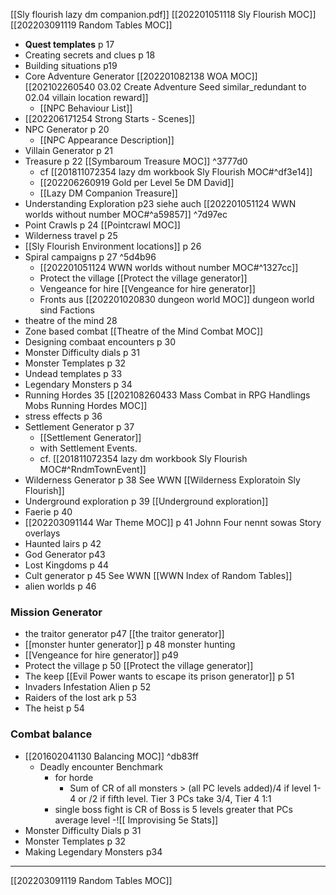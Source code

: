 [[Sly flourish lazy dm companion.pdf]] 
[[202201051118 Sly Flourish MOC]]
[[202203091119 Random Tables MOC]]


- **Quest templates** p 17
- Creating secrets and clues p 18
- Building situations p19
- Core Adventure Generator [[202201082138 WOA MOC]] [[202102260540 03.02 Create Adventure Seed similar_redundant to 02.04 villain location reward]]
	- [[NPC Behaviour List]]		
- [[202206171254 Strong Starts - Scenes]]
- NPC Generator p 20
	- [[NPC Appearance Description]] 
- Villain Generator p 21
- Treasure p 22 [[Symbaroum Treasure MOC]] ^3777d0
	- cf [[201811072354 lazy dm workbook Sly Flourish MOC#^df3e14]]
	- [[202206260919 Gold per Level 5e DM David]]
	- [[Lazy DM Companion Treasure]]
- Understanding Exploration p23 siehe auch [[202201051124 WWN worlds without number MOC#^a59857]] ^7d97ec
- Point Crawls p 24 [[Pointcrawl MOC]]
- Wilderness travel p 25 
- [[Sly Flourish Environment locations]] p 26
- Spiral campaigns p 27 ^5d4b96
	-  [[202201051124 WWN worlds without number MOC#^1327cc]]  
	- Protect the village [[Protect the village generator]] 
	- Vengeance for hire [[Vengeance for hire generator]]
	- Fronts aus [[202201020830 dungeon world MOC]] dungeon world sind Factions 
- theatre of the mind 28
- Zone based combat [[Theatre of the Mind Combat MOC]]
- Designing combaat encounters p 30
- Monster Difficulty dials p 31
- Monster Templates p 32
- Undead templates p 33
- Legendary Monsters p 34
- Running Hordes 35 [[202108260433 Mass Combat in RPG Handlings Mobs Running Hordes MOC]]
- stress effects p 36
- Settlement Generator p 37
	- [[Settlement Generator]]
	- with Settlement Events. 
	- cf. [[201811072354 lazy dm workbook Sly Flourish MOC#^RndmTownEvent]]
- Wilderness Generator p 38 See WWN [[Wilderness Exploratoin Sly Flourish]]
- Underground exploration p 39 [[Underground exploration]]
- Faerie p 40
- [[202203091144 War Theme MOC]] p 41 Johnn Four nennt sowas Story overlays
- Haunted lairs p 42
- God Generator p43
- Lost Kingdoms p 44
- Cult generator p 45 See WWN [[WWN Index of Random Tables]]
- alien worlds p 46
### Mission Generator
- the traitor generator p47 [[the traitor generator]]
- [[monster hunter generator]] p 48 monster hunting
- [[Vengeance for hire generator]] p49
- Protect the village p 50  [[Protect the village generator]]
- The keep [[Evil Power wants to escape its prison generator]] p 51
- Invaders Infestation Alien p 52
- Raiders of the lost ark p 53
- The heist p 54
### Combat balance
-  [[201602041130 Balancing MOC]] ^db83ff
	-  Deadly encounter Benchmark
		-  for horde
			-  Sum of CR of all monsters > (all PC levels added)/4 if level 1-4 or /2 if fifth level. Tier 3 PCs take 3/4, Tier 4 1:1
		-  single boss fight is CR of Boss  is 5 levels greater that PCs average level
-![[ Improvising 5e Stats]]
- Monster Difficulty Dials  p 31
- Monster Templates p 32
- Making Legendary Monsters p34

---
[[202203091119 Random Tables MOC]]